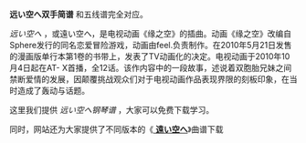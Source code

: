 

**远い空へ双手简谱** 和五线谱完全对应。

_远い空へ_
，或遠い空へ，是电视动画《缘之空》的插曲。动画《缘之空》改编自Sphere发行的同名恋爱冒险游戏，动画由feel.负责制作。在2010年5月21日发售的漫画版单行本第1卷的书带上，发表了TV动画化的决定。电视动画于2010年10月4日起在AT-
X首播，全12话。该作内容中的一段故事，述说着双胞胎兄妹之间禁断爱情的发展，因颠覆挑战观众们对于电视动画作品表现界限的刻板印象，在当时造成了轰动与话题。

这里我们提供 _远い空へ钢琴谱_ ，大家可以免费下载学习。

同时，网站还为大家提供了不同版本的《[ **遠い空へ**](Music-1784-遠い空へ-缘之空纯音乐.html "遠い空へ")》曲谱下载

